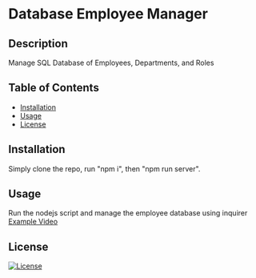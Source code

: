 # Database Employee Manager

## Description

Manage SQL Database of Employees, Departments, and Roles

## Table of Contents

- [Installation](#installation)
- [Usage](#usage)
- [License](#license)

## Installation

Simply clone the repo, run "npm i", then "npm run server".

## Usage

Run the nodejs script and manage the employee database using inquirer
[Example Video](https://youtu.be/et0LzVwbY0U)

## License

[![License](https://img.shields.io/badge/License-MIT-yellow.svg)](http://opensource.org/licenses/MIT)
